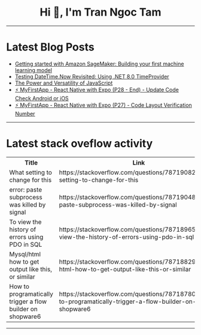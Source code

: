 <h1 align="center">Hi 👋, I'm Tran Ngoc Tam</h1>

---

# Latest Blog Posts 
<!-- BLOG-POST-LIST:START -->
- [Getting started with Amazon SageMaker: Building your first machine learning model](https://dev.to/dhoang1905/getting-started-with-amazon-sagemaker-building-your-first-machine-learning-model-2m7n)
- [Testing DateTime.Now Revisited: Using .NET 8.0 TimeProvider](https://dev.to/canro91/testing-datetimenow-revisited-using-net-80-timeprovider-dh1)
- [The Power and Versatility of JavaScript](https://dev.to/sharada_marasinha_75ee54d/the-power-and-versatility-of-javascript-4do4)
- [⚡ MyFirstApp - React Native with Expo &lpar;P28 - End&rpar; - Update Code Check Android or iOS](https://dev.to/skipperhoa/myfirstapp-react-native-with-expo-p28-end-update-code-check-android-or-ios-lfg)
- [⚡ MyFirstApp - React Native with Expo &lpar;P27&rpar; - Code Layout Verification Number](https://dev.to/skipperhoa/myfirstapp-react-native-with-expo-p27-code-layout-verification-number-1obo)
<!-- BLOG-POST-LIST:END -->

---

# Latest stack oveflow activity
<table>
  <tr><th>Title</th><th>Link</th></tr>
  <!-- STACKOVERFLOW:START --><tr><td>What setting to change for this</td><td>https://stackoverflow.com/questions/78719082/what-setting-to-change-for-this</td></tr><tr><td>error: paste subprocess was killed by signal</td><td>https://stackoverflow.com/questions/78719048/error-paste-subprocess-was-killed-by-signal</td></tr><tr><td>To view the history of errors using PDO in SQL</td><td>https://stackoverflow.com/questions/78718965/to-view-the-history-of-errors-using-pdo-in-sql</td></tr><tr><td>Mysql/html how to get output like this, or similar</td><td>https://stackoverflow.com/questions/78718829/mysql-html-how-to-get-output-like-this-or-similar</td></tr><tr><td>How to programatically trigger a flow builder on shopware6</td><td>https://stackoverflow.com/questions/78718780/how-to-programatically-trigger-a-flow-builder-on-shopware6</td></tr><!-- STACKOVERFLOW:END -->
</table>

---



